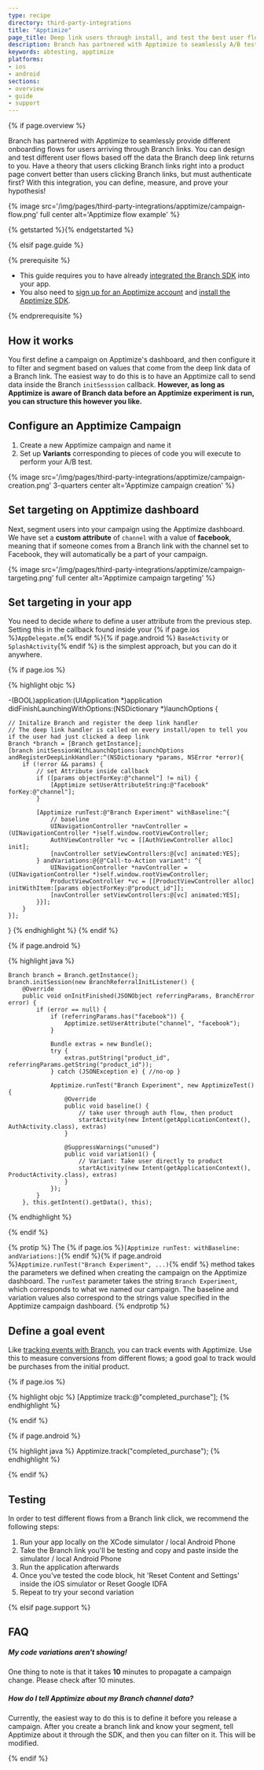 ```yaml
---
type: recipe
directory: third-party-integrations
title: "Apptimize"
page_title: Deep link users through install, and test the best user flow automatically.
description: Branch has partnered with Apptimize to seamlessly A/B test user flows after a deep link click from Branch.
keywords: abtesting, apptimize
platforms:
- ios
- android
sections:
- overview
- guide
- support
---
```


{% if page.overview %}

Branch has partnered with Apptimize to seamlessly provide different onboarding flows for users arriving through Branch links. You can design and test different user flows based off the data the Branch deep link returns to you. Have a theory that users clicking Branch links right into a product page convert better than users clicking Branch links, but must authenticate first? With this integration, you can define, measure, and prove your hypothesis!

{% image src='/img/pages/third-party-integrations/apptimize/campaign-flow.png' full center alt='Apptimize flow example' %}

{% getstarted %}{% endgetstarted %}

{% elsif page.guide %}

{% prerequisite %}

- This guide requires you to have already [integrated the Branch SDK]({{base.url}}/getting-started/sdk-integration-guide) into your app.
- You also need to [sign up for an Apptimize account](https://apptimize.com/admin/sign-up?p=20) and [install the Apptimize SDK](https://apptimize.com/admin/help).

{% endprerequisite %}

## How it works

You first define a campaign on Apptimize's dashboard, and then configure it to filter and segment based on values that come from the deep link data of a Branch link. The easiest way to do this is to have an Apptimize call to send data inside the Branch `initSesssion` callback. **However, as long as Apptimize is aware of Branch data before an Apptimize experiment is run, you can structure this however you like.**

## Configure an Apptimize Campaign

1. Create a new Apptimize campaign and name it
1. Set up **Variants** corresponding to pieces of code you will execute to perform your A/B test.

{% image src='/img/pages/third-party-integrations/apptimize/campaign-creation.png' 3-quarters center alt='Apptimize campaign creation' %}

## Set targeting on Apptimize dashboard

Next, segment users into your campaign using the Apptimize dashboard. We have set a **custom attribute** of `channel` with a value of **facebook**, meaning that if someone comes from a Branch link with the channel set to Facebook, they will automatically be a part of your campaign.

{% image src='/img/pages/third-party-integrations/apptimize/campaign-targeting.png' full center alt='Apptimize campaign targeting' %}

## Set targeting in your app

You need to decide *where* to define a user attribute from the previous step. Setting this in the callback found inside your {% if page.ios %}`AppDelegate.m`{% endif %}{% if page.android %} `BaseActivity` or `SplashActivity`{% endif %} is the simplest approach, but you can do it anywhere.

{% if page.ios %}

{% highlight objc %}

-(BOOL)application:(UIApplication *)application didFinishLaunchingWithOptions:(NSDictionary *)launchOptions {

    // Initalize Branch and register the deep link handler
    // The deep link handler is called on every install/open to tell you if the user had just clicked a deep link
    Branch *branch = [Branch getInstance];
    [branch initSessionWithLaunchOptions:launchOptions andRegisterDeepLinkHandler:^(NSDictionary *params, NSError *error){
        if (!error && params) {
            // set Attribute inside callback
            if ([params objectForKey:@"channel"] != nil) {
                [Apptimize setUserAttributeString:@"facebook" forKey:@"channel"];
            }

            [Apptimize runTest:@"Branch Experiment" withBaseline:^{
                // baseline
                UINavigationController *navController = (UINavigationController *)self.window.rootViewController;
                AuthViewController *vc = [[AuthViewController alloc] init];
                [navController setViewControllers:@[vc] animated:YES];
            } andVariations:@{@"Call-to-Action variant": ^{
                UINavigationController *navController = (UINavigationController *)self.window.rootViewController;
                ProductViewController *vc = [[ProductViewController alloc] initWithItem:[params objectForKey:@"product_id"]];
                [navController setViewControllers:@[vc] animated:YES];
            }}];
        }
    }];
}
{% endhighlight %}
{% endif %}

{% if page.android %}

{% highlight java %}

    Branch branch = Branch.getInstance();
    branch.initSession(new BranchReferralInitListener() {
        @Override
        public void onInitFinished(JSONObject referringParams, BranchError error) {
            if (error == null) {
                if (referringParams.has("facebook")) {
                    Apptimize.setUserAttribute("channel", "facebook");
                }

                Bundle extras = new Bundle();
                try {
                    extras.putString("product_id", referringParams.getString("product_id"));
                } catch (JSONException e) { //no-op }

                Apptimize.runTest("Branch Experiment", new ApptimizeTest() {
                    @Override
                    public void baseline() {
                        // take user through auth flow, then product
                        startActivity(new Intent(getApplicationContext(), AuthActivity.class), extras)
                    }

                    @SuppressWarnings("unused")
                    public void variation1() {
                        // Variant: Take user directly to product
                        startActivity(new Intent(getApplicationContext(), ProductActivity.class), extras)
                    }
                });
            }
        }, this.getIntent().getData(), this);
{% endhighlight %}

{% endif %}

{% protip %}
The {% if page.ios %}`[Apptimize runTest: withBaseline: andVariations:]`{% endif %}{% if page.android %}`Apptimize.runTest("Branch Experiment", ...)`{% endif %} method takes the parameters we defined when creating the campaign on the Apptimize dashboard. The `runTest` parameter takes the string `Branch Experiment`, which corresponds to what we named our campaign. The baseline and variation values also correspond to the strings value specified in the Apptimize campaign dashboard.
{% endprotip %}

## Define a goal event

Like [tracking events with Branch]({{base.url}}/getting-started/user-value-attribution#custom-event-tracking), you can track events with Apptimize. Use this to measure conversions from different flows; a good goal to track would be purchases from the initial product.

{% if page.ios %}

{% highlight objc %}
[Apptimize track:@"completed_purchase"];
{% endhighlight %}

{% endif %}

{% if page.android %}

{% highlight java %}
Apptimize.track("completed_purchase");
{% endhighlight %}

{% endif %}

## Testing

In order to test different flows from a Branch link click, we recommend the following steps:

1. Run your app locally on the XCode simulator / local Android Phone
1. Take the Branch link you'll be testing and copy and paste inside the simulator / local Android Phone
1. Run the application afterwards
1. Once you've tested the code block, hit 'Reset Content and Settings' inside the iOS simulator or Reset Google IDFA
1. Repeat to try your second variation

{% elsif page.support %}

## FAQ

##### My code variations aren't showing!

One thing to note is that it takes **10** minutes to propagate a campaign change. Please check after 10 minutes.

##### How do I tell Apptimize about my Branch channel data?

Currently, the easiest way to do this is to define it before you release a campaign. After you create a branch link and know your segment, tell Apptimize about it through the SDK, and then you can filter on it. This will be modified.

{% endif %}
